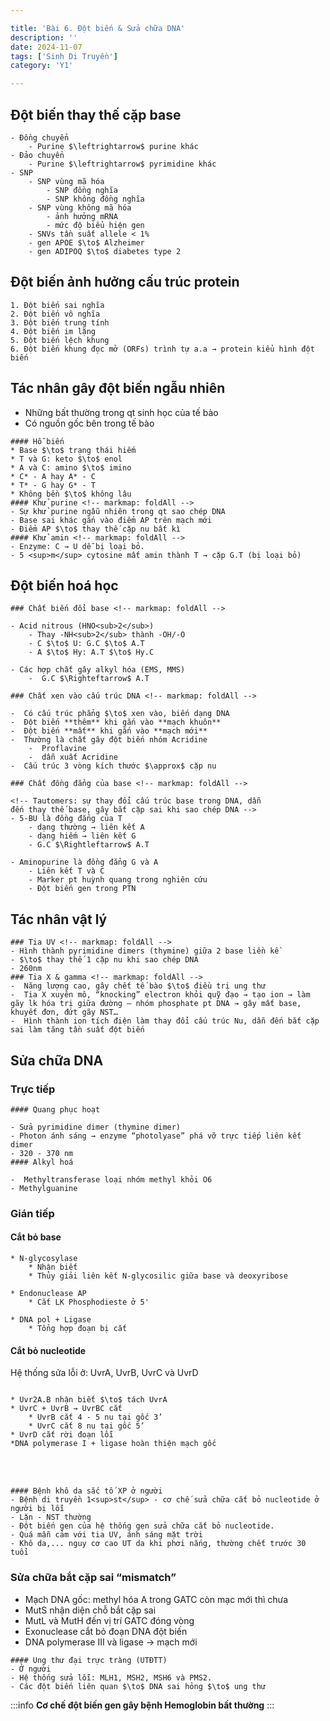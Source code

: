 ```yaml
---

title: 'Bài 6. Đột biến & Sửa chữa DNA'
description: ''
date: 2024-11-07
tags: ['Sinh Di Truyền']
category: 'Y1'

---
```


## Đột biến thay thế cặp base

<!-- markmap: foldAll -->

```markmap
- Đồng chuyển
    - Purine $\leftrightarrow$ purine khác
- Đảo chuyển
    - Purine $\leftrightarrow$ pyrimidine khác
- SNP
    - SNP vùng mã hóa
        - SNP đồng nghĩa
        - SNP không đồng nghĩa
    - SNP vùng không mã hóa
        - ảnh hưởng mRNA
        - mức độ biểu hiện gen
    - SNVs tần suất allele < 1%
    - gen APOE $\to$ Alzheimer
    - gen ADIPOQ $\to$ diabetes type 2
```

## Đột biến ảnh hưởng cấu trúc protein

```markmap
1. Đột biến sai nghĩa
2. Đột biến vô nghĩa
3. Đột biến trung tính
4. Đột biến im lặng
5. Đột biến lệch khung
6. Đột biến khung đọc mở (ORFs) trình tự a.a → protein kiểu hình đột biến
```

## Tác nhân gây đột biến ngẫu nhiên

* Những bất thường trong qt sinh học của tế bào
* Có nguồn gốc bên trong tế bào

```markmap
#### Hỗ biến
* Base $\to$ trạng thái hiếm
* T và G: keto $\to$ enol
* A và C: amino $\to$ imino
* C* - A hay A* - C
* T* - G hay G* - T
* Không bền $\to$ không lâu
#### Khử purine <!-- markmap: foldAll -->
- Sự khử purine ngẫu nhiên trong qt sao chép DNA
- Base sai khác gắn vào điểm AP trên mạch mới
- Điểm AP $\to$ thay thế cặp nu bất kì
#### Khử amin <!-- markmap: foldAll -->
- Enzyme: C → U dễ bị loại bỏ.
- 5 <sup>m</sup> cytosine mất amin thành T → cặp G.T (bị loại bỏ)
```

## Đột biến hoá học

```markmap
### Chất biến đổi base <!-- markmap: foldAll -->

- Acid nitrous (HNO<sub>2</sub>)
    - Thay -NH<sub>2</sub> thành -OH/-O
    - C $\to$ U: G.C $\to$ A.T
    - A $\to$ Hy: A.T $\to$ Hy.C

- Các hợp chất gây alkyl hóa (EMS, MMS)
    -  G.C $\Righteftarrow$ A.T

### Chất xen vào cấu trúc DNA <!-- markmap: foldAll -->

-  Có cấu trúc phẳng $\to$ xen vào, biến dạng DNA
-  Đột biến **thêm** khi gắn vào **mạch khuôn**
-  Đột biến **mất** khi gắn vào **mạch mới**
-  Thường là chất gây đột biến nhóm Acridine
    -  Proflavine
    -  dẫn xuất Acridine
-  Cấu trúc 3 vòng kích thước $\approx$ cặp nu

### Chất đồng đẳng của base <!-- markmap: foldAll -->

<!-- Tautomers: sự thay đổi cấu trúc base trong DNA, dẫn
đến thay thế base, gây bắt cặp sai khi sao chép DNA -->
- 5-BU là đồng đẳng của T
    - dạng thường → liên kết A
    - dạng hiếm → liên kết G
    - G.C $\Rightleftarrow$ A.T

- Aminopurine là đồng đẳng G và A
    - Liên kết T và C
    - Marker pt huỳnh quang trong nghiên cứu
    - Đột biến gen trong PTN
```

## Tác nhân vật lý

```markmap
### Tia UV <!-- markmap: foldAll -->
- Hình thành pyrimidine dimers (thymine) giữa 2 base liền kề
- $\to$ thay thế 1 cặp nu khi sao chép DNA
- 260nm
### Tia X & gamma <!-- markmap: foldAll -->
-  Năng lượng cao, gây chết tế bào $\to$ điều trị ung thư
-  Tia X xuyên mô, “knocking” electron khỏi quỹ đạo → tạo ion → làm gãy lk hóa trị giữa đường – nhóm phosphate pt DNA → gây mất base, khuyết đơn, đứt gãy NST…
-  Hình thành ion tích điện làm thay đổi cấu trúc Nu, dẫn đến bắt cặp sai làm tăng tần suất đột biến
```

## Sửa chữa DNA

### Trực tiếp

<!-- **Trực tiếp** -->

```markmap
#### Quang phục hoạt

- Sửa pyrimidine dimer (thymine dimer)
- Photon ánh sáng → enzyme “photolyase” phá vỡ trực tiếp liên kết dimer
- 320 - 370 nm
#### Alkyl hoá

-  Methyltransferase loại nhóm methyl khỏi O6
- Methylguanine
```

### Gián tiếp

<!-- **Gián tiếp** -->

#### Cắt bỏ base

```markmap
* N-glycosylase
    * Nhận biết
    * Thủy giải liên kết N-glycosilic giữa base và deoxyribose

* Endonuclease AP
    * Cắt LK Phosphodieste ở 5'

* DNA pol + Ligase
    * Tổng hợp đoạn bị cắt
```
<!-- B.A.Pierce, Genetics, A conceptual approach -->
#### Cắt bỏ nucleotide <!-- markmap: foldAll -->

Hệ thống sửa lỗi ở: UvrA, UvrB, UvrC và UvrD

```markmap

* Uvr2A.B nhận biết $\to$ tách UvrA
* UvrC + UvrB → UvrBC cắt
    * UvrB cắt 4 - 5 nu tại gốc 3’
    * UvrC cắt 8 nu tại gốc 5’
* UvrD cắt rời đoạn lỗi
*DNA polymerase I + ligase hoàn thiện mạch gốc
```

<br></br>

```markmap
#### Bệnh khô da sắc tố XP ở người
- Bệnh di truyền 1<sup>st</sup> - cơ chế sửa chữa cắt bỏ nucleotide ở người bị lỗi
- Lặn - NST thường
- Đột biến gen của hệ thống gen sửa chữa cắt bỏ nucleotide.
- Quá mẫn cảm với tia UV, ánh sáng mặt trời
- Khô da,... nguy cơ cao UT da khi phơi nắng, thường chết trước 30 tuổi
```

### Sửa chữa bắt cặp sai “mismatch” <!-- markmap: foldAll -->

<!-- Hệ thống sửa lỗi ở E. coli: MutS, MutL, MutH -->

* Mạch DNA gốc: methyl hóa A trong GATC còn mạc mới thì chưa
* MutS nhận diện chỗ bắt cặp sai
* MutL và MutH đến vị trí GATC đóng vòng
* Exonuclease cắt bỏ đoạn DNA đột biến
* DNA polymerase III và ligase → mạch mới

```markmap
#### Ung thư đại trực tràng (UTĐTT)
- Ở người
- Hệ thống sửa lỗi: MLH1, MSH2, MSH6 và PMS2.
- Các đột biến liên quan $\to$ DNA sai hỏng $\to$ ung thư
```

:::info
**Cơ chế đột biến gen gây bệnh Hemoglobin bất thường**
:::
